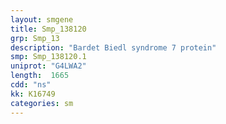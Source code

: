 ```yaml
---
layout: smgene
title: Smp_138120
grp: Smp_13
description: "Bardet Biedl syndrome 7 protein"
smp: Smp_138120.1
uniprot: "G4LWA2"
length:  1665
cdd: "ns"
kk: K16749
categories: sm
---
```

